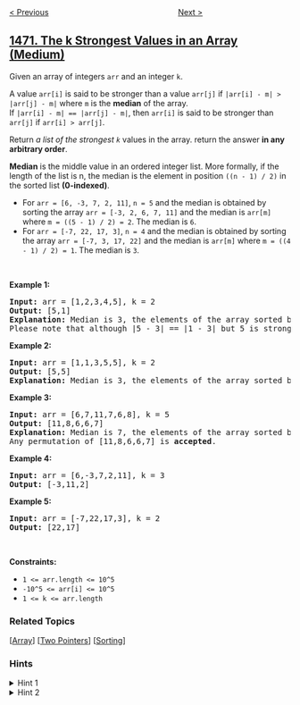 <!--|This file generated by command(leetcode description); DO NOT EDIT.    |-->
<!--+----------------------------------------------------------------------+-->
<!--|@author    awesee <openset.wang@gmail.com>                           |-->
<!--|@link      https://github.com/awesee                                 |-->
<!--|@home      https://github.com/awesee/leetcode                        |-->
<!--+----------------------------------------------------------------------+-->

[< Previous](../shuffle-the-array "Shuffle the Array")
　　　　　　　　　　　　　　　　
[Next >](../design-browser-history "Design Browser History")

## [1471. The k Strongest Values in an Array (Medium)](https://leetcode.com/problems/the-k-strongest-values-in-an-array "数组中的 k 个最强值")

<p>Given an array of integers <code>arr</code>&nbsp;and an integer <code>k</code>.</p>

<p>A value <code>arr[i]</code> is said to be stronger than a value <code>arr[j]</code> if <code>|arr[i] - m| &gt; |arr[j]&nbsp;- m|</code> where <code>m</code> is the <strong>median</strong> of the array.<br />
If <code>|arr[i] - m| == |arr[j] - m|</code>, then <code>arr[i]</code> is said to be stronger than <code>arr[j]</code> if <code>arr[i] &gt; arr[j]</code>.</p>

<p>Return <em>a list of the strongest <code>k</code></em> values in the array. return the answer <strong>in any arbitrary order</strong>.</p>

<p><strong>Median</strong> is the middle value in an ordered integer list. More formally, if the length of the list is n, the median is the element in position <code>((n - 1) / 2)</code> in the sorted list&nbsp;<strong>(0-indexed)</strong>.</p>

<ul>
	<li>For <code>arr =&nbsp;[6, -3, 7, 2, 11]</code>,&nbsp;<code>n = 5</code> and the median is obtained by sorting the array&nbsp;<code>arr = [-3, 2, 6, 7, 11]</code> and the median is <code>arr[m]</code> where <code>m = ((5 - 1) / 2) = 2</code>. The median is <code>6</code>.</li>
	<li>For <code>arr =&nbsp;[-7, 22, 17,&thinsp;3]</code>,&nbsp;<code>n = 4</code> and the median is obtained by sorting the array&nbsp;<code>arr = [-7, 3, 17, 22]</code> and the median is <code>arr[m]</code> where <code>m = ((4 - 1) / 2) = 1</code>. The median is <code>3</code>.</li>
</ul>

<p>&nbsp;</p>
<p><strong>Example 1:</strong></p>

<pre>
<strong>Input:</strong> arr = [1,2,3,4,5], k = 2
<strong>Output:</strong> [5,1]
<strong>Explanation:</strong> Median is 3, the elements of the array sorted by the strongest are [5,1,4,2,3]. The strongest 2 elements are [5, 1]. [1, 5] is also <strong>accepted</strong> answer.
Please note that although |5 - 3| == |1 - 3| but 5 is stronger than 1 because 5 &gt; 1.
</pre>

<p><strong>Example 2:</strong></p>

<pre>
<strong>Input:</strong> arr = [1,1,3,5,5], k = 2
<strong>Output:</strong> [5,5]
<strong>Explanation:</strong> Median is 3, the elements of the array sorted by the strongest are [5,5,1,1,3]. The strongest 2 elements are [5, 5].
</pre>

<p><strong>Example 3:</strong></p>

<pre>
<strong>Input:</strong> arr = [6,7,11,7,6,8], k = 5
<strong>Output:</strong> [11,8,6,6,7]
<strong>Explanation:</strong> Median is 7, the elements of the array sorted by the strongest are [11,8,6,6,7,7].
Any permutation of [11,8,6,6,7] is <strong>accepted</strong>.
</pre>

<p><strong>Example 4:</strong></p>

<pre>
<strong>Input:</strong> arr = [6,-3,7,2,11], k = 3
<strong>Output:</strong> [-3,11,2]
</pre>

<p><strong>Example 5:</strong></p>

<pre>
<strong>Input:</strong> arr = [-7,22,17,3], k = 2
<strong>Output:</strong> [22,17]
</pre>

<p>&nbsp;</p>
<p><strong>Constraints:</strong></p>

<ul>
	<li><code>1 &lt;= arr.length &lt;= 10^5</code></li>
	<li><code>-10^5 &lt;= arr[i] &lt;= 10^5</code></li>
	<li><code>1 &lt;= k &lt;= arr.length</code></li>
</ul>

### Related Topics
  [[Array](../../tag/array/README.md)]
  [[Two Pointers](../../tag/two-pointers/README.md)]
  [[Sorting](../../tag/sorting/README.md)]

### Hints
<details>
<summary>Hint 1</summary>
Calculate the median of the array as defined in the statement.
</details>

<details>
<summary>Hint 2</summary>
Use custom sort function to sort values (Strongest first), then slice the first k.
</details>
